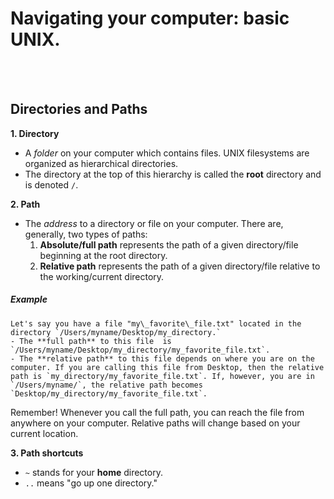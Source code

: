 # Navigating your computer: basic UNIX.
<br><br>

## Directories and Paths

**1. Directory**
  - A *folder* on your computer which contains files. UNIX filesystems are organized as hierarchical directories.
  - The directory at the top of this hierarchy is called the **root** directory and is denoted `/`. 

**2. Path**
  - The *address* to a directory or file on your computer. There are, generally, two types of paths:
    1. **Absolute/full path** represents the path of a given directory/file beginning at the root directory.
    2. **Relative path** represents the path of a given directory/file relative to the working/current directory.
    
   ##### Example
    Let's say you have a file "my\_favorite\_file.txt" located in the directory `/Users/myname/Desktop/my_directory.`
    - The **full path** to this file  is `/Users/myname/Desktop/my_directory/my_favorite_file.txt`.  
    - The **relative path** to this file depends on where you are on the computer. If you are calling this file from Desktop, then the relative path is `my_directory/my_favorite_file.txt`. If, however, you are in `/Users/myname/`, the relative path becomes `Desktop/my_directory/my_favorite_file.txt`.
    
   Remember! Whenever you call the full path, you can reach the file from anywhere on your computer. Relative paths will change based on your current location.

**3. Path shortcuts**
  - `~` stands for your **home** directory.
  - `..` means "go up one directory."
